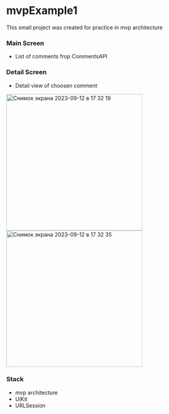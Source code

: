 # mvpExample1
This small project was created for practice in mvp architecture 
### Main Screen
- List of comments frop CommentsAPI
### Detail Screen
- Detail view of choosen comment

<img width="359" alt="Снимок экрана 2023-09-12 в 17 32 19" src="https://github.com/yaprincev/mvpExample1/assets/75628464/a1c6002e-79fc-40ac-99de-dca84ef4ed81">
<img width="359" alt="Снимок экрана 2023-09-12 в 17 32 35" src="https://github.com/yaprincev/mvpExample1/assets/75628464/10acdb69-31f9-4163-887e-290eb6c1055e">

### Stack 
- mvp architecture
- UiKit
- URLSession
